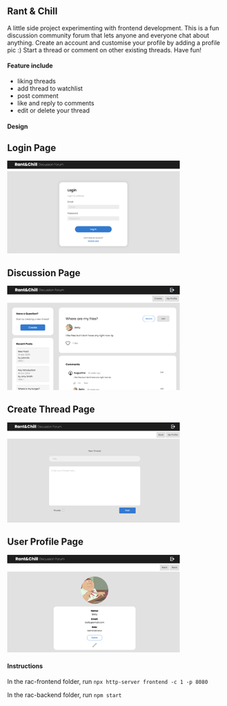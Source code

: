 ## Rant & Chill

A little side project experimenting with frontend development. This is a fun discussion community forum that lets anyone and everyone chat about anything. Create an account and customise your profile by adding a profile pic :) Start a thread or comment on other 
existing threads. Have fun! 

#### Feature include
* liking threads
* add thread to watchlist
* post comment
* like and reply to comments
* edit or delete your thread


#### Design

## Login Page
<img src="readme-images/login-page.png" alt="Login Page" width="400">

## Discussion Page
<img src="readme-images/discussion-page.png" alt="Discussion Page" width="400">

## Create Thread Page
<img src="readme-images/create-thread-page.png" alt="Create Thread Page" width="400">

## User Profile Page
<img src="readme-images/user-profile-page.png" alt="User Profile Page" width="400">



#### Instructions
In the rac-frontend folder, run `npx http-server frontend -c 1 -p 8080`

In the rac-backend folder, run `npm start`




